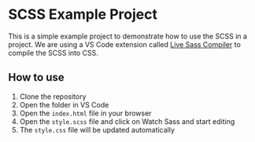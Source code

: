 # SCSS Example Project

This is a simple example project to demonstrate how to use the SCSS in a project. We are using a VS Code extension called [Live Sass Compiler](https://marketplace.visualstudio.com/items?itemName=glenn2223.live-sass) to compile the SCSS into CSS.

## How to use

1. Clone the repository
2. Open the folder in VS Code
3. Open the `index.html` file in your browser
4. Open the `style.scss` file and click on Watch Sass and start editing
5. The `style.css` file will be updated automatically

